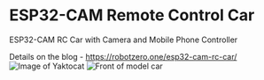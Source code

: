 # ESP32-CAM Remote Control Car
ESP32-CAM RC Car with Camera and Mobile Phone Controller  

Details on the blog - https://robotzero.one/esp32-cam-rc-car/  
![Image of Yaktocat](https://octodex.github.com/images/yaktocat.png)
![Front of model car](https://robotzero.one/wp-content/uploads/bfi_thumb/ESP32-CAM-RC-Car-With-Camera-6rca23i2izsxm6bjxk27z84akx8r7f21w8rrhtdaq0w.jpg)

